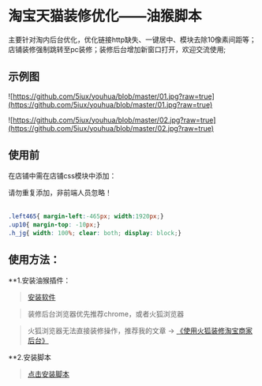 # 淘宝天猫装修优化——油猴脚本

主要针对淘内后台优化，优化链接http缺失、一键居中、模块去除10像素间距等；店铺装修强制跳转至pc装修；装修后台增加新窗口打开，欢迎交流使用;
## 示例图
![https://github.com/5iux/youhua/blob/master/01.jpg?raw=true](https://github.com/5iux/youhua/blob/master/01.jpg?raw=true)

![https://github.com/5iux/youhua/blob/master/02.jpg?raw=true](https://github.com/5iux/youhua/blob/master/02.jpg?raw=true)

## 使用前
在店铺中需在店铺css模块中添加：

请勿重复添加，非前端人员忽略！
``` css

.left465{ margin-left:-465px; width:1920px;}
.up10{ margin-top: -10px;}
.h_jg{ width: 100%; clear: both; display: block;}

```


## 使用方法：
**1.安装油猴插件：

>[安装软件](https://tampermonkey.net/)

>装修后台浏览器优先推荐chrome，或者火狐浏览器

>火狐浏览器无法直接装修操作，推荐我的文章 → [《使用火狐装修淘宝商家后台》](https://yyv.me/4748.html)

**2.安装脚本
>[点击安装脚本](https://github.com/5iux/youhua/raw/master/youhua.user.js)
